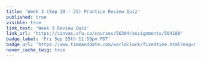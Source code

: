 ```yaml
---
title: 'Week 3 (Sep 19 - 25) Practice Review Quiz'
published: true
visible: true
link_text: 'Week 3 Review Quiz'
link_url: 'https://canvas.sfu.ca/courses/56304/assignments/504180'
badge_label: 'Fri Sep 25th 11:59pm PDT'
badge_url: 'https://www.timeanddate.com/worldclock/fixedtime.html?msg=CMPT-363+Week+3+Review+Quiz+Due+Date&iso=20200925T235900'
never_cache_twig: true
---
```

